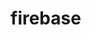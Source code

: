<!-- generated by markdown-notes-tree -->

# firebase

<!-- optional markdown-notes-tree directory description starts here -->

<!-- optional markdown-notes-tree directory description ends here -->


